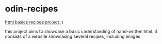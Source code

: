 # odin-recipes

[html basics recipes project :)](https://www.theodinproject.com/lessons/foundations-recipes)

this project aims to showcase a basic understanding of hand-written html. it consists of a website showcasing several recipes, including images.
